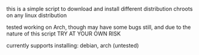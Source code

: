 this is a simple script to download and install different distribution chroots on any linux distribution

tested working on Arch, though may have some bugs still, and due to the nature of this script TRY AT YOUR OWN RISK

currently supports installing: debian, arch (untested)

